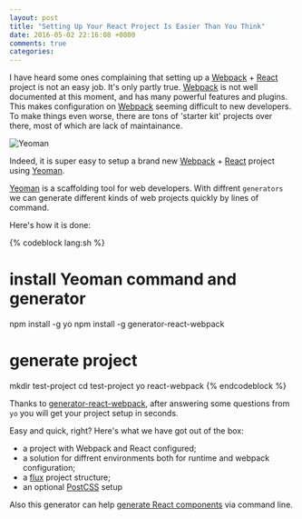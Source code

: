 ```yaml
---
layout: post
title: "Setting Up Your React Project Is Easier Than You Think"
date: 2016-05-02 22:16:08 +0800
comments: true
categories: 
---
```


I have heard some ones complaining that setting up a [Webpack][Webpack] + [React][React] project is not an easy job. It's only partly true. [Webpack][Webpack] is not well documented at this moment, and has many powerful features and plugins. This makes configuration on [Webpack][Webpack] seeming difficult to new developers. To make things even worse, there are tons of 'starter kit' projects over there, most of which are lack of maintainance.


![Yeoman](http://yeoman.io/static/yeoman-02.83c46c7213.png)

Indeed, it is super easy to setup a brand new [Webpack][Webpack] + [React][React] project using [Yeoman][Yeoman].

[Yeoman][Yeoman] is a scaffolding tool for web developers. With diffrent `generators` we can generate different kinds of web projects quickly by lines of command.

Here's how it is done:

{% codeblock lang:sh %}
# install Yeoman command and generator
npm install -g yo
npm install -g generator-react-webpack

# generate project
mkdir test-project
cd test-project
yo react-webpack
{% endcodeblock %}

Thanks to [generator-react-webpack](https://github.com/newtriks/generator-react-webpack), after answering some questions from `yo` you will get your project setup in seconds.

Easy and quick, right? Here's what we have got out of the box:

* a project with Webpack and React configured;
* a solution for diffrent environments both for runtime and webpack configuration;
* a [flux](https://facebook.github.io/flux/) project structure;
* an optional [PostCSS](http://postcss.org/) setup

Also this generator can help [generate React components](https://github.com/newtriks/generator-react-webpack#generating-new-components) via command line.

[Yeoman]: http://yeoman.io/
[Webpack]: https://webpack.github.io/
[React]: https://facebook
